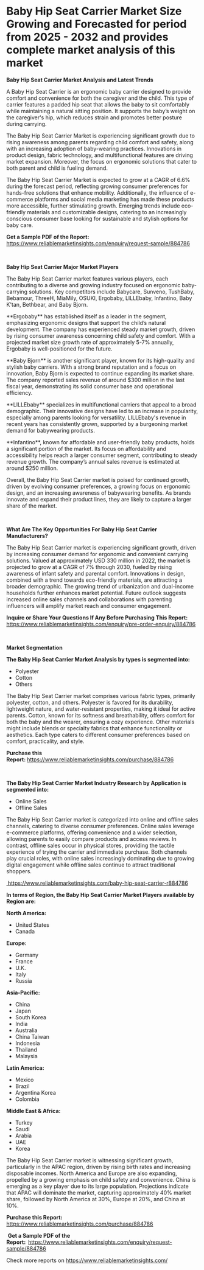 <p><h1>Baby Hip Seat Carrier Market Size Growing and Forecasted for period from 2025 - 2032 and provides complete market analysis of this market</h1></p><p><strong>Baby Hip Seat Carrier Market Analysis and Latest Trends</strong></p>
<p><p>A Baby Hip Seat Carrier is an ergonomic baby carrier designed to provide comfort and convenience for both the caregiver and the child. This type of carrier features a padded hip seat that allows the baby to sit comfortably while maintaining a natural sitting position. It supports the baby’s weight on the caregiver's hip, which reduces strain and promotes better posture during carrying. </p><p>The Baby Hip Seat Carrier Market is experiencing significant growth due to rising awareness among parents regarding child comfort and safety, along with an increasing adoption of baby-wearing practices. Innovations in product design, fabric technology, and multifunctional features are driving market expansion. Moreover, the focus on ergonomic solutions that cater to both parent and child is fueling demand.</p><p>The Baby Hip Seat Carrier Market is expected to grow at a CAGR of 6.6% during the forecast period, reflecting growing consumer preferences for hands-free solutions that enhance mobility. Additionally, the influence of e-commerce platforms and social media marketing has made these products more accessible, further stimulating growth. Emerging trends include eco-friendly materials and customizable designs, catering to an increasingly conscious consumer base looking for sustainable and stylish options for baby care.</p></p>
<p><strong>Get a Sample PDF of the Report:&nbsp;</strong> <a href="https://www.reliablemarketinsights.com/enquiry/request-sample/884786?utm_campaign=2129&utm_medium=2&utm_source=Github&utm_content=ia&utm_term=09022025&utm_id=baby-hip-seat-carrier">https://www.reliablemarketinsights.com/enquiry/request-sample/884786</a></p>
<p>&nbsp;</p>
<p><strong>Baby Hip Seat Carrier Major Market Players</strong></p>
<p><p>The Baby Hip Seat Carrier market features various players, each contributing to a diverse and growing industry focused on ergonomic baby-carrying solutions. Key competitors include Babycare, Sunveno, TushBaby, Bebamour, ThreeH, MiaMily, OSUKI, Ergobaby, LILLEbaby, Infantino, Baby K'tan, Bethbear, and Baby Bjorn.</p><p>**Ergobaby** has established itself as a leader in the segment, emphasizing ergonomic designs that support the child’s natural development. The company has experienced steady market growth, driven by rising consumer awareness concerning child safety and comfort. With a projected market size growth rate of approximately 5-7% annually, Ergobaby is well-positioned for the future.</p><p>**Baby Bjorn** is another significant player, known for its high-quality and stylish baby carriers. With a strong brand reputation and a focus on innovation, Baby Bjorn is expected to continue expanding its market share. The company reported sales revenue of around $300 million in the last fiscal year, demonstrating its solid consumer base and operational efficiency.</p><p>**LILLEbaby** specializes in multifunctional carriers that appeal to a broad demographic. Their innovative designs have led to an increase in popularity, especially among parents looking for versatility. LILLEbaby's revenue in recent years has consistently grown, supported by a burgeoning market demand for babywearing products.</p><p>**Infantino**, known for affordable and user-friendly baby products, holds a significant portion of the market. Its focus on affordability and accessibility helps reach a larger consumer segment, contributing to steady revenue growth. The company’s annual sales revenue is estimated at around $250 million.</p><p>Overall, the Baby Hip Seat Carrier market is poised for continued growth, driven by evolving consumer preferences, a growing focus on ergonomic design, and an increasing awareness of babywearing benefits. As brands innovate and expand their product lines, they are likely to capture a larger share of the market.</p></p>
<p>&nbsp;</p>
<p><strong>What Are The Key Opportunities For Baby Hip Seat Carrier Manufacturers?</strong></p>
<p><p>The Baby Hip Seat Carrier market is experiencing significant growth, driven by increasing consumer demand for ergonomic and convenient carrying solutions. Valued at approximately USD 330 million in 2022, the market is projected to grow at a CAGR of 7% through 2030, fueled by rising awareness of infant safety and parental comfort. Innovations in design, combined with a trend towards eco-friendly materials, are attracting a broader demographic. The growing trend of urbanization and dual-income households further enhances market potential. Future outlook suggests increased online sales channels and collaborations with parenting influencers will amplify market reach and consumer engagement.</p></p>
<p><strong>Inquire or Share Your Questions If Any Before Purchasing This Report:</strong> <a href="https://www.reliablemarketinsights.com/enquiry/pre-order-enquiry/884786?utm_campaign=2129&utm_medium=2&utm_source=Github&utm_content=ia&utm_term=09022025&utm_id=baby-hip-seat-carrier">https://www.reliablemarketinsights.com/enquiry/pre-order-enquiry/884786</a></p>
<p>&nbsp;</p>
<p><strong>Market Segmentation</strong></p>
<p><strong>The Baby Hip Seat Carrier Market Analysis by types is segmented into:</strong></p>
<p><ul><li>Polyester</li><li>Cotton</li><li>Others</li></ul></p>
<p><p>The Baby Hip Seat Carrier market comprises various fabric types, primarily polyester, cotton, and others. Polyester is favored for its durability, lightweight nature, and water-resistant properties, making it ideal for active parents. Cotton, known for its softness and breathability, offers comfort for both the baby and the wearer, ensuring a cozy experience. Other materials might include blends or specialty fabrics that enhance functionality or aesthetics. Each type caters to different consumer preferences based on comfort, practicality, and style.</p></p>
<p><strong>Purchase this Report:&nbsp;</strong><a href="https://www.reliablemarketinsights.com/purchase/884786?utm_campaign=2129&utm_medium=2&utm_source=Github&utm_content=ia&utm_term=09022025&utm_id=baby-hip-seat-carrier">https://www.reliablemarketinsights.com/purchase/884786</a></p>
<p>&nbsp;</p>
<p><strong>The Baby Hip Seat Carrier Market Industry Research by Application is segmented into:</strong></p>
<p><ul><li>Online Sales</li><li>Offline Sales</li></ul></p>
<p><p>The Baby Hip Seat Carrier market is categorized into online and offline sales channels, catering to diverse consumer preferences. Online sales leverage e-commerce platforms, offering convenience and a wider selection, allowing parents to easily compare products and access reviews. In contrast, offline sales occur in physical stores, providing the tactile experience of trying the carrier and immediate purchase. Both channels play crucial roles, with online sales increasingly dominating due to growing digital engagement while offline sales continue to attract traditional shoppers.</p></p>
<p><a href="https://www.reliablemarketinsights.com/baby-hip-seat-carrier-r884786?utm_campaign=2129&utm_medium=2&utm_source=Github&utm_content=ia&utm_term=09022025&utm_id=baby-hip-seat-carrier">&nbsp;https://www.reliablemarketinsights.com/baby-hip-seat-carrier-r884786</a></p>
<p><strong>In terms of Region, the Baby Hip Seat Carrier Market Players available by Region are:</strong></p>
<p>
    <p> <strong> North America: </strong>
        <ul>
            <li>United States</li>
            <li>Canada</li>
        </ul>
        </p> 
    <p> <strong> Europe: </strong>
        <ul>
            <li>Germany</li>
            <li>France</li>
            <li>U.K.</li>
            <li>Italy</li>
            <li>Russia</li>
        </ul>
        </p> 
    <p> <strong> Asia-Pacific: </strong>
        <ul>
            <li>China</li>
            <li>Japan</li>
            <li>South Korea</li>
            <li>India</li>
            <li>Australia</li>
            <li>China Taiwan</li>
            <li>Indonesia</li>
            <li>Thailand</li>
            <li>Malaysia</li>
        </ul>
        </p> 
    <p> <strong> Latin America: </strong>
        <ul>
            <li>Mexico</li>
            <li>Brazil</li>
            <li>Argentina Korea</li>
            <li>Colombia</li>
        </ul>
        </p> 
    <p> <strong> Middle East & Africa: </strong>
        <ul>
            <li>Turkey</li>
            <li>Saudi</li>
            <li>Arabia</li>
            <li>UAE</li>
            <li>Korea</li>
        </ul>
    </p>
    </p>
<p><p>The Baby Hip Seat Carrier market is witnessing significant growth, particularly in the APAC region, driven by rising birth rates and increasing disposable incomes. North America and Europe are also expanding, propelled by a growing emphasis on child safety and convenience. China is emerging as a key player due to its large population. Projections indicate that APAC will dominate the market, capturing approximately 40% market share, followed by North America at 30%, Europe at 20%, and China at 10%.</p></p>
<p><strong>Purchase this Report: </strong><a href="https://www.reliablemarketinsights.com/purchase/884786?utm_campaign=2129&utm_medium=2&utm_source=Github&utm_content=ia&utm_term=09022025&utm_id=baby-hip-seat-carrier">https://www.reliablemarketinsights.com/purchase/884786</a></p>
<p>&nbsp;<strong>Get a Sample PDF of the Report:&nbsp;&nbsp;</strong><a href="https://www.reliablemarketinsights.com/enquiry/request-sample/884786?utm_campaign=2129&utm_medium=2&utm_source=Github&utm_content=ia&utm_term=09022025&utm_id=baby-hip-seat-carrier">https://www.reliablemarketinsights.com/enquiry/request-sample/884786</a></p>
<p><strong></strong></p>
<p>Check more reports on <a href="https://www.reliablemarketinsights.com/?utm_campaign=2129&utm_medium=2&utm_source=Github&utm_content=ia&utm_term=09022025&utm_id=baby-hip-seat-carrier">https://www.reliablemarketinsights.com/</a></p>